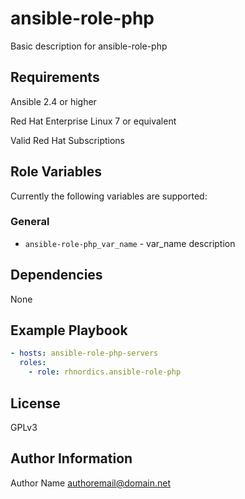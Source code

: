 ansible-role-php
===========

Basic description for ansible-role-php

Requirements
------------

Ansible 2.4 or higher

Red Hat Enterprise Linux 7 or equivalent

Valid Red Hat Subscriptions

Role Variables
--------------

Currently the following variables are supported:

### General

* `ansible-role-php_var_name` - var\_name description

Dependencies
------------

None

Example Playbook
----------------

```yaml
- hosts: ansible-role-php-servers
  roles:
    - role: rhnordics.ansible-role-php
```

License
-------

GPLv3

Author Information
------------------

Author Name <authoremail@domain.net>